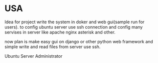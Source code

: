 # USA
Idea for project write the system in doker and web gui(sample run for users).
to config ubuntu server use ssh connection 
and config many servises in server like apache nginx asterisk and other.

now plan is make easy gui on django or other python web framework and simple write and read 
files from server use ssh.

Ubuntu Server Administrator
